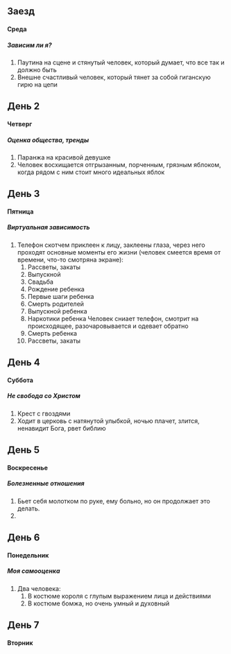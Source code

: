 ## Заезд
#### Среда
##### Зависим ли я?
1. Паутина на сцене и стянутый человек, который думает, что все так и должно быть
2. Внешне счастливый человек, который тянет за собой гиганскую гирю на цепи

## День 2
#### Четверг
##### Оценка общества, тренды
1. Паранжа на красивой девушке
2. Человек восхищается отгрызанным, порченным, грязным яблоком, когда рядом с ним стоит много идеальных яблок

## День 3
#### Пятница
##### Виртуальная зависимость
1. Телефон скотчем приклеен к лицу, заклеены глаза, через него проходят основные моменты его жизни (человек смеется время от времени, что-то смотряна экране):
	1. Рассветы, закаты
	2. Выпускной
	3. Свадьба
	4. Рождение ребенка
	5. Первые шаги ребенка
	6. Смерть родителей
	7. Выпускной ребенка
	8. Наркотики ребенка
	Человек сниает телефон, смотрит на происходящее, разочаровывается и одевает обратно
	9. Смерть ребенка
	10. Рассветы, закаты



## День 4
#### Суббота
##### Не свобода со Христом
1. Крест с гвоздями
2. Ходит в церковь с натянутой улыбкой, ночью плачет, злится, ненавидит Бога, рвет библию

## День 5
#### Воскресенье
##### Болезненные отношения
1. Бьет себя молотком по руке, ему больно, но он продолжает это делать.
2. 

## День 6
#### Понедельник
##### Моя самооценка
1. Два человека:
	1. В костюме короля с глупым выражением лица и действиями
	2. В костюме бомжа, но очень умный и духовный

## День 7
#### Вторник

